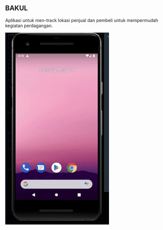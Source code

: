 ## BAKUL

Aplikasi untuk men-track lokasi penjual dan pembeli untuk mempermudah kegiatan perdagangan.

![](bakul.gif)